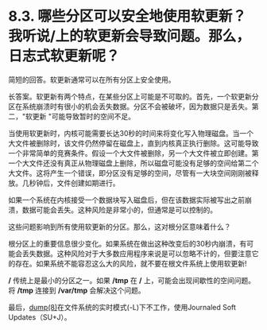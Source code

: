 # 8.3. 哪些分区可以安全地使用软更新？我听说/上的软更新会导致问题。那么，日志式软更新呢？

简短的回答。软更新通常可以在所有分区上安全使用。

长答案。软更新有两个特点，在某些分区上可能是不可取的。首先，一个软更新分区在系统崩溃时有很小的机会丢失数据。分区不会被破坏，因为数据只是丢失。第二，"软更新 "可能导致暂时的空间不足。

当使用软更新时，内核可能需要长达30秒的时间来将变化写入物理磁盘。当一个大文件被删除时，该文件仍然停留在磁盘上，直到内核真正执行删除。这可能导致一个非常简单的竞赛条件。假设一个大文件被删除，另一个大文件被立即创建。第一个大文件还没有真正从物理磁盘上删除，所以磁盘可能没有足够的空间给第二个大文件。这将产生一个错误，即分区没有足够的空间，尽管有一大块空间刚刚被释放。几秒钟后，文件创建如期进行。

如果一个系统在内核接受一个数据块写入磁盘后，但在该数据实际被写出之前崩溃，数据可能会丢失。这种风险是非常小的，但通常是可以控制的。

这些问题影响到所有使用软更新的分区。那么，这对根分区意味着什么？

根分区上的重要信息很少变化。如果系统在做出这种改变后的30秒内崩溃，有可能会丢失数据。这种风险对于大多数应用程序来说是可以忽略不计的，但要注意它的存在。如果系统不能容忍这么大的风险，就不要在根文件系统上使用软更新!

**/** 传统上是最小的分区之一。如果 **/tmp** 在 **/** 上，可能会出现间歇性的空间问题。将 **/tmp** 连接到 **/var/tmp** 会解决这个问题。

最后，[dump(8)](https://www.freebsd.org/cgi/man.cgi?query=dump&sektion=8&format=html)在文件系统的实时模式(-L)下不工作，使用Journaled Soft Updates（SU+J）。
